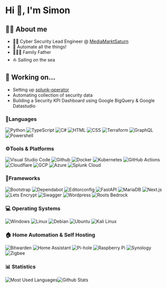# Hi 👋, I'm Simon

## :man_technologist: About me

- :man_technologist: Cyber Security Lead Engineer @ [MediaMarktSaturn](https://mediamarktsaturn.com)
- :robot: Automate all the things!
- :family_man_woman_boy: Family Father
- :sailboat: Sailing on the sea

## 👷 Working on...
- Setting up [splunk-operator](https://github.com/splunk/splunk-operator)
- Automating collection of security data
- Building a Security KPI Dashboard using Google BigQuery & Google Datastudio

### :speech_balloon:Languages

![Python](https://img.shields.io/badge/-Python-333?logo=python&labelColor=fff)
![TypeScript](https://img.shields.io/badge/-TypeScript-333?logo=typescript&labelColor=fff)
![C#](https://img.shields.io/badge/-C%23-333?logo=.net&labelColor=fff&logoColor=000)
![HTML](https://img.shields.io/badge/-HTML-333?logo=html5&labelColor=fff)
![CSS](https://img.shields.io/badge/-CSS-333?logo=css3&labelColor=fff&logoColor=000)
![Terraform](https://img.shields.io/badge/-Terraform-333?logo=terraform&labelColor=fff&logoColor=000)
![GraphQL](https://img.shields.io/badge/-GraphQL-333?logo=graphql&labelColor=fff&logoColor=e10098)
![Powershell](https://img.shields.io/badge/-Powershell-333?logo=powershell&labelColor=fff&logoColor=5391fe)

### ⚙️Tools & Platforms

![Visual Studio Code](https://img.shields.io/badge/-Visual%20Studio%20Code-333?logo=visual-studio-code&labelColor=fff&logoColor=0078d4)
![Github](https://img.shields.io/badge/-GitHub-333?logo=github&labelColor=fff&logoColor=000)
![Docker](https://img.shields.io/badge/-Docker-333?logo=docker&labelColor=fff&logoColor=2496ed)
![Kubernetes](https://img.shields.io/badge/-Kubernetes-333?logo=kubernetes&labelColor=fff&logoColor=326ce5)
![GitHub Actions](https://img.shields.io/badge/-GitHub%20Actions-333?logo=github-actions&labelColor=fff&logoColor=2088ff)
![Cloudflare](https://img.shields.io/badge/-Cloudflare-333?logo=Cloudflare&labelColor=fff)
![GCP](https://img.shields.io/badge/-Google%20Cloud-333?logo=google-cloud&labelColor=fff)
![Azure](https://img.shields.io/badge/-Microsoft%20Azure-333?logo=microsoft-azure&labelColor=fff)
![Splunk Cloud](https://img.shields.io/badge/-Splunk%20Cloud-333?logo=splunk&labelColor=fff&logoColor=000)

### 🔧Frameworks

![Bootstrap](https://img.shields.io/badge/-Bootstrap-333?logo=bootstrap&labelColor=fff)
![Dependabot](https://img.shields.io/badge/-Dependabot-333?logo=dependabot&labelColor=fff&logoColor=025e8c)
![Editorconfig](https://img.shields.io/badge/-Editorconfig-333?logo=editorconfig&labelColor=fff&logoColor=000)
![FastAPI](https://img.shields.io/badge/-FastAPI-333?logo=fastapi&labelColor=fff)
![MariaDB](https://img.shields.io/badge/-MariaDB-333?logo=mariadb&labelColor=fff&logoColor=003545)
![Next.js](https://img.shields.io/badge/-Next.js-333?logo=next.js&labelColor=fff&logoColor=000)
![Lets Encrypt](https://img.shields.io/badge/-Lets%20Encrypt-333?logo=let%E2%80%99s-encrypt&labelColor=fff&logoColor=003a70)
![Swagger](https://img.shields.io/badge/-Swagger-333?logo=swagger&labelColor=fff)
![Wordpress](https://img.shields.io/badge/-Wordpress-333?logo=wordpress&labelColor=fff&logoColor=21795b)
![Roots Bedrock](https://img.shields.io/badge/-Roots%20Bedrock-333?logo=roots-bedrock&labelColor=fff&logoColor=525ddc)

### 💻 Operating Systems

![Windows](https://img.shields.io/badge/-Windows-333?logo=windows&labelColor=fff&logoColor=000)
![Linux](https://img.shields.io/badge/-Linux-333?logo=linux&labelColor=fff&logoColor=000)
![Debian](https://img.shields.io/badge/-Debian-333?logo=debian&labelColor=fff&logoColor=a81d33)
![Ubuntu](https://img.shields.io/badge/-Ubuntu-333?logo=ubuntu&labelColor=fff)
![Kali Linux](https://img.shields.io/badge/-Kali%20Linux-333?logo=kali-linux&labelColor=fff)

### 🏠 Home Automation & Self Hosting

![Bitwarden](https://img.shields.io/badge/-Bitwarden-333?logo=bitwarden&labelColor=fff&logoColor=175ddc)
![Home Assistant](https://img.shields.io/badge/-Home%20Assistant-333?logo=home-assistant&labelColor=fff)
![Pi-hole](https://img.shields.io/badge/-Pihole-333?logo=pi-hole&labelColor=fff&logoColor=f00)
![Raspberry Pi](https://img.shields.io/badge/-Raspberry%20Pi-333?logo=raspberry-pi&labelColor=fff&logoColor=a22846)
![Synology](https://img.shields.io/badge/-Synology-333?logo=synology&labelColor=fff)
![Zigbee](https://img.shields.io/badge/-Zigbee-333?logo=zigbee&labelColor=fff&logoColor=eb0443)

### 📊 Statistics
![Most Used Languages](https://github-readme-stats.vercel.app/api/top-langs?username=bobcatprogrammer&show_icons=true&locale=en&layout=compact&theme=nord)![Github Stats](https://github-readme-stats.vercel.app/api?username=bobcatprogrammer&show_icons=true&locale=en&theme=nord)
